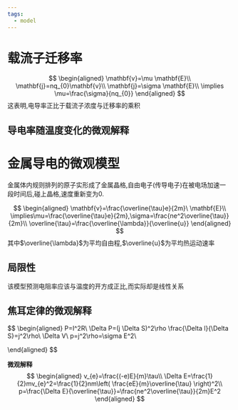```yaml
---
tags:
  - model
---
```

# 载流子迁移率
$$
\begin{aligned}
\mathbf{v}=\mu \mathbf{E}\\
\mathbf{j}=nq_{0}\mathbf{v}\\
\mathbf{j}=\sigma \mathbf{E}\\
\implies \mu=\frac{\sigma}{nq_{0}}
\end{aligned}
$$
这表明,电导率正比于载流子浓度与迁移率的乘积
## 导电率随温度变化的微观解释

# 金属导电的微观模型
金属体内规则排列的原子实形成了金属晶格,自由电子(传导电子)在被电场加速一段时间后,碰上晶格,速度重新变为0.

$$
\begin{aligned}
\mathbf{v}=\frac{\overline{\tau}e}{2m}\ \mathbf{E}\\
\implies\mu=\frac{\overline{\tau}e}{2m},\sigma=\frac{ne^2\overline{\tau}}{2m}\\
\overline{\tau}=\frac{\overline{\lambda}}{\overline{u}}
\end{aligned}
$$
其中$\overline{\lambda}$为平均自由程,$\overline{u}$为平均热运动速率
## 局限性
该模型预测电阻率应该与温度的开方成正比,而实际却是线性关系

## 焦耳定律的微观解释

$$
\begin{aligned}
P=I^2R\\
\Delta P=(j \Delta S)^2\rho \frac{\Delta l}{\Delta S}=j^2\rho\ \Delta V\\
p=j^2\rho=\sigma E^2\\

\end{aligned}
$$

**微观解释**
$$
\begin{aligned}
v_{e}=\frac{(-e)E}{m}\tau\\
\Delta E=\frac{1}{2}mv_{e}^2=\frac{1}{2}nm\left( \frac{eE}{m}\overline{\tau} \right)^2\\
p=\frac{\Delta E}{\overline{\tau}}=\frac{ne^2\overline{\tau}}{2m}E^2
\end{aligned}
$$